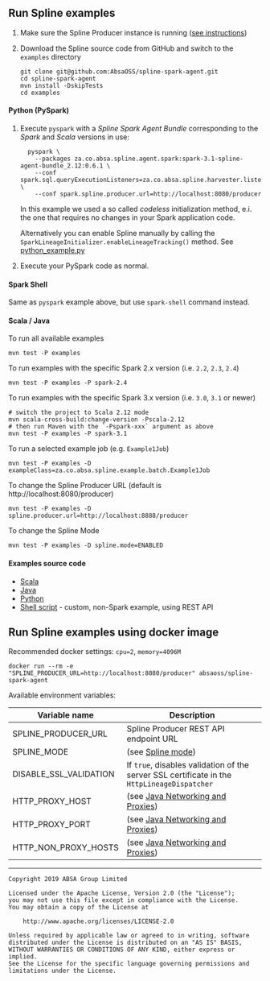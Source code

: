 ## Run Spline examples 

1. Make sure the Spline Producer instance is running ([see instructions](https://absaoss.github.io/spline/#start-spline-server))

2. Download the Spline source code from GitHub and switch to the `examples` directory     
    ```shell script
    git clone git@github.com:AbsaOSS/spline-spark-agent.git
    cd spline-spark-agent
    mvn install -DskipTests
    cd examples
    ```

#### Python (PySpark)

1. Execute `pyspark` with a _Spline Spark Agent Bundle_ corresponding to the _Spark_ and _Scala_ versions in use:
    ```shell script
      pyspark \
        --packages za.co.absa.spline.agent.spark:spark-3.1-spline-agent-bundle_2.12:0.6.1 \
        --conf spark.sql.queryExecutionListeners=za.co.absa.spline.harvester.listener.SplineQueryExecutionListener \
        --conf spark.spline.producer.url=http://localhost:8080/producer
    ```
   In this example we used a so called _codeless_ initialization method, 
   e.i. the one that requires no changes in your Spark application code.
    
   Alternatively you can enable Spline manually by calling the `SparkLineageInitializer.enableLineageTracking()` method.
   See [python_example.py](src/main/python/python_example.py)
   
2. Execute your PySpark code as normal.

#### Spark Shell

Same as `pyspark` example above, but use `spark-shell` command instead.

#### Scala / Java

To run all available examples
```shell script
mvn test -P examples
```

To run examples with the specific Spark 2.x version (i.e. `2.2`, `2.3`, `2.4`)
```shell script
mvn test -P examples -P spark-2.4
```

To run examples with the specific Spark 3.x version (i.e. `3.0`, `3.1` or newer)
```shell script
# switch the project to Scala 2.12 mode
mvn scala-cross-build:change-version -Pscala-2.12
# then run Maven with the `-Pspark-xxx` argument as above 
mvn test -P examples -P spark-3.1
```

To run a selected example job (e.g. `Example1Job`)
```shell script
mvn test -P examples -D exampleClass=za.co.absa.spline.example.batch.Example1Job
``` 

To change the Spline Producer URL (default is http://localhost:8080/producer)
```shell script
mvn test -P examples -D spline.producer.url=http://localhost:8888/producer
```

To change the Spline Mode
```shell script
mvn test -P examples -D spline.mode=ENABLED
```


#### Examples source code
  - [Scala](src/main/scala/za/co/absa/spline/example/)
  - [Java](src/main/java/za/co/absa/spline/example/)
  - [Python](src/main/python/)
  - [Shell script](src/main/shell/) - custom, non-Spark example, using REST API

## Run Spline examples using docker image

Recommended docker settings: `cpu=2`, `memory=4096M`

 ```shell script
docker run --rm -e "SPLINE_PRODUCER_URL=http://localhost:8080/producer" absaoss/spline-spark-agent
 ```

Available environment variables:

| Variable name          | Description                                                                                                  |
|------------------------|--------------------------------------------------------------------------------------------------------------|
| SPLINE_PRODUCER_URL    | Spline Producer REST API endpoint URL                                                                        |
| SPLINE_MODE            | (see [Spline mode](../README.md#properties))                                                                 |
| DISABLE_SSL_VALIDATION | If `true`, disables validation of the server SSL certificate in the `HttpLineageDispatcher`                  |
| HTTP_PROXY_HOST        | (see [Java Networking and Proxies](https://docs.oracle.com/javase/8/docs/technotes/guides/net/proxies.html)) |
| HTTP_PROXY_PORT        | (see [Java Networking and Proxies](https://docs.oracle.com/javase/8/docs/technotes/guides/net/proxies.html)) |
| HTTP_NON_PROXY_HOSTS   | (see [Java Networking and Proxies](https://docs.oracle.com/javase/8/docs/technotes/guides/net/proxies.html)) |

---

    Copyright 2019 ABSA Group Limited
    
    Licensed under the Apache License, Version 2.0 (the "License");
    you may not use this file except in compliance with the License.
    You may obtain a copy of the License at
    
        http://www.apache.org/licenses/LICENSE-2.0
    
    Unless required by applicable law or agreed to in writing, software
    distributed under the License is distributed on an "AS IS" BASIS,
    WITHOUT WARRANTIES OR CONDITIONS OF ANY KIND, either express or implied.
    See the License for the specific language governing permissions and
    limitations under the License.
